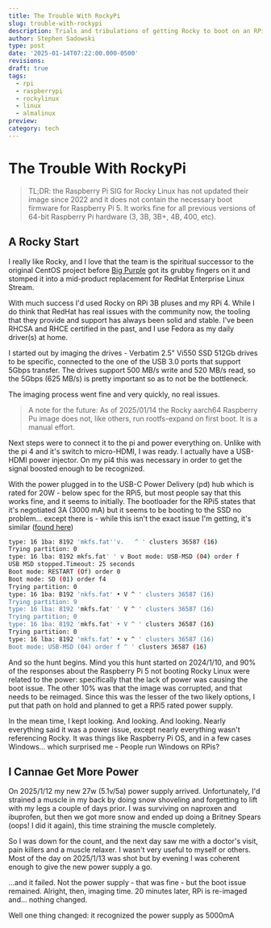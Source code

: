 ```yaml
---
title: The Trouble With RockyPi
slug: trouble-with-rockypi
description: Trials and tribulations of getting Rocky to boot on an RPi5
author: Stephen Sadowski
type: post
date: '2025-01-14T07:22:00.000-0500'
revisions:
draft: true
tags:
  - rpi
  - raspberrypi
  - rockylinux
  - linux
  - almalinux
preview:
category: tech
---
```


# The Trouble With RockyPi

> TL;DR: the Raspberry Pi SIG for Rocky Linux has not updated their image since 2022 and it
> does not contain the necessary boot firmware for Raspberry Pi 5. It works fine for all
> previous versions of 64-bit Raspberry Pi hardware (3, 3B, 3B+,  4B, 400, etc).

## A Rocky Start

I really like Rocky, and I love that the team is the spiritual successor to the original CentOS
project before [Big Purple](https://ibm.com/) got its grubby fingers on it and stomped it
into a mid-product replacement for RedHat Enterprise Linux Stream.

With much success I'd used Rocky on RPi 3B pluses and my RPi 4. While I do think that RedHat
has real issues with the community now, the tooling that they provide and support has always
been solid and stable. I've been RHCSA and RHCE certified in the past, and I use Fedora
as my daily driver(s) at home.

I started out by imaging the drives - Verbatim 2.5" Vi550 SSD 512Gb drives to be specific,
connected to the one of the USB 3.0 ports that support 5Gbps transfer. The drives support
500 MB/s write and 520 MB/s read, so the 5Gbps (625 MB/s) is pretty important so as to not
be the bottleneck.

The imaging process went fine and very quickly, no real issues.

> A note for the future: As of 2025/01/14 the Rocky aarch64 Raspberry Pu image
> does not, like others, run rootfs-expand on first boot. It is a manual effort.

Next steps were to connect it to the pi and power everything on. Unlike with the pi 4 and
it's switch to micro-HDMI, I was ready. I actually have a USB-HDMI power injector. On my pi4
this was necessary in order to get the signal boosted enough to be recognized.

With the power plugged in to the USB-C Power Delivery (pd) hub which is rated for 20W - below
spec for the RPi5, but most people say that this works fine, and it seems to initially.
The bootloader for the RPi5 states that it's negotiated 3A (3000 mA) but it seems to be booting
to the SSD no problem... except there is - while this isn't the exact issue I'm getting, it's
similar ([found here](https://forums.raspberrypi.com/viewtopic.php?t=370116))

```sh
type: 16 1ba: 8192 'mkfs.fat''v.   ^ ' clusters 36587 (16)
Trying partition: 0
type: 16 lba: 8192 mkfs.fat' ' v Boot mode: USB-MSD (04) order f
USB MSD stopped.Timeout: 25 seconds
Boot mode: RESTART (Of) order 0
Boot mode: SD (01) order f4
Trying partition: 0
type: 16 1ba: B192 'nkfs.fat' • V ^ ' clusters 36587 (16)
Trying partition: 9
type: 16 lba: 8192 'mkfs.fat' ' V ^ ' clusters 36587 (16)
Trying partition; 0
type: 16 1ba: 8192 'mkfs.fat' • V ^ ' clusters 36587 (16)
Trying partition: 0
type: 16 lba: 8192 'mkfs.fat' • v ^ ' clusters 36587 (16)
Boot mode: USB-MSD (04) order f ^ ' clusters 36587 (16)
```

And so the hunt begins. Mind you this hunt started on 2024/1/10, and 90% of the responses
about the Raspberry Pi 5 not booting Rocky Linux were related to the power: specifically
that the lack of power was causing the boot issue. The other 10% was that the image
was corrupted, and that needs to be reimaged. Since this was the lesser of the two
likely options, I put that path on hold and planned to get a RPi5 rated power supply.

In the mean time, I kept looking. And looking. And looking. Nearly everything said
it was a power issue, except nearly everything wasn't referencing Rocky. It
was things like Raspberry Pi OS, and in a few cases Windows... which surprised me -
People run Windows on RPis?

## I Cannae Get More Power

On 2025/1/12 my new 27w (5.1v/5a) power supply arrived. Unfortunately, I'd strained a
muscle in my back by doing snow shoveling and forgetting to lift with my legs a couple of
days prior. I was surviving on naproxen and ibuprofen, but then we got more snow and ended up
doing a Britney Spears (oops! I did it again), this time straining the muscle completely.

So I was down for the count, and the next day saw me with a doctor's visit, pain killers
and a muscle relaxer. I wasn't very useful to myself or others. Most of the day on 2025/1/13
was shot but by evening I was coherent enough to give the new power supply a go.

...and it failed. Not the power supply - that was fine - but the boot issue remained. Alright,
then, imaging time. 20 minutes later, RPi is re-imaged and... nothing changed.

Well one thing changed: it recognized the power supply as 5000mA




